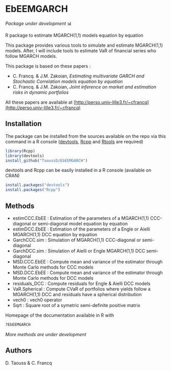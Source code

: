 # EbEEMGARCH
*Package under development* :bar_chart:

R package to estimate MGARCH(1,1) models equation by equation

This package provides various tools to simulate and estimate MGARCH(1,1) models. After, I will include tools to estimate VaR of financial series who follow MGARCH models.


This package is based on these papers :
- C. Francq. & J.M. Zakoian, *Estimating multivariate GARCH and Stochastic Correlation models equation by equation*
- C. Francq. & J.M. Zakoian, *Joint inference on market and estimation risks in dynamic portfolios* 

All these papers are available at [http://perso.univ-lille3.fr/~cfrancq](http://perso.univ-lille3.fr/~cfrancq)

## Installation

The package can be installed from the sources available on the repo via this command in a R console ([devtools](https://github.com/hadley/devtools), [Rcpp](https://github.com/RcppCore/Rcpp/) and [Rtools](https://cran.r-project.org/bin/windows/Rtools/) are required)
```R
library(Rcpp)
library(devtools)
install_github("TaoussD/EbEEMGARCH")
``` 

devtools and Rcpp can be easily installed in a R console (available on CRAN)
```R
install.packages("devtools")
install.packages("Rcpp")
```


## Methods

- estimCCC.EbEE : Estimation of the parameters of a MGARCH(1,1) CCC-diagonal or semi-diagonal model equation by equation
- estimDCC.EbEE : Estimation of the parameters of a Engle or Aielli MGARCH(1,1) DCC equation by equation
- GarchCCC.sim : Simulation of MGARCH(1,1) CCC-diagonal or semi-diagonal 
- GarchDCC.sim : Simulation of Aielli or Engle MGARCH(1,1) DCC semi-diagonal
- MSD.CCC.EbEE : Compute mean and variance of the estimator through Monte Carlo methods for CCC models
- MSD.DCC.EbEE : Compute mean and variance of the estimator through Monte Carlo methods for DCC models
- residuals_DCC : Compute residuals for Engle & Aielli DCC models
- VaR.Spherical : Compute CVaR of portfolios where yields follow a MGARCH(1,1) DCC and residuals have a spherical distribution
- vech0 : vech0 operator
- Sqrt : Square root of a symetric semi-definite positive matrix

Homepage of the documentation available in R with

```R
?EbEEMGARCH
```

*More methods are under development*

## Authors

D. Taouss & C. Francq
